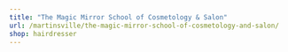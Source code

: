```yaml
---
title: "The Magic Mirror School of Cosmetology & Salon"
url: /martinsville/the-magic-mirror-school-of-cosmetology-and-salon/
shop: hairdresser
---
```

